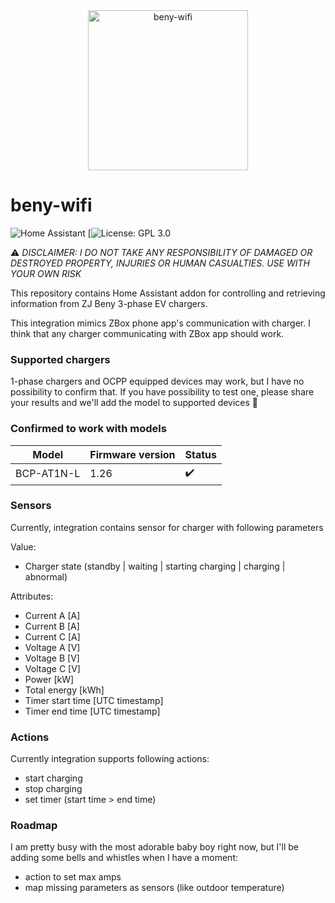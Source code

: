<div align="center">
    <img alt="beny-wifi" height="256px" src="https://github.com/Jarauvi/beny-wifi">
</div>

# beny-wifi

![Home Assistant](https://img.shields.io/badge/home%20assistant-%2341BDF5.svg?style=for-the-badge&logo=home-assistant&logoColor=white)
[![License: GPL 3.0](https://img.shields.io/badge/license-GPL%203.0-green?link=https%3A%2F%2Fopensource.org%2Flicense%2Fgpl-3-0)


:warning: *DISCLAIMER: I DO NOT TAKE ANY RESPONSIBILITY OF DAMAGED OR DESTROYED PROPERTY, INJURIES OR HUMAN CASUALTIES. USE WITH YOUR OWN RISK*

This repository contains Home Assistant addon for controlling and retrieving information from ZJ Beny 3-phase EV chargers. 

This integration mimics ZBox phone app's communication with charger. I think that any charger communicating with ZBox app should work.

### Supported chargers

1-phase chargers and OCPP equipped devices may work, but I have no possibility to confirm that. If you have possibility to test one, please share your results and we'll add the model to supported devices :pray: 

### Confirmed to work with models

| Model              | Firmware version |       Status      |
| ------------------ | ---------------- | ----------------- |
| BCP-AT1N-L         | 1.26             | :heavy_check_mark:|

### Sensors

Currently, integration contains sensor for charger with following parameters

Value: 
- Charger state (standby | waiting | starting charging | charging | abnormal)

Attributes:
- Current A [A]
- Current B [A]
- Current C [A]
- Voltage A [V]
- Voltage B [V]
- Voltage C [V]
- Power [kW]
- Total energy [kWh]
- Timer start time [UTC timestamp]
- Timer end time [UTC timestamp]

### Actions

Currently integration supports following actions:
- start charging
- stop charging
- set timer (start time > end time)

### Roadmap

I am pretty busy with the most adorable baby boy right now, but I'll be adding some bells and whistles when I have a moment:
- action to set max amps
- map missing parameters as sensors (like outdoor temperature)
